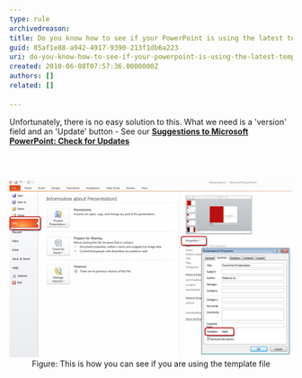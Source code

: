 ```yaml
---
type: rule
archivedreason: 
title: Do you know how to see if your PowerPoint is using the latest template?
guid: 85af1e88-a942-4917-9390-213f1db6a223
uri: do-you-know-how-to-see-if-your-powerpoint-is-using-the-latest-template
created: 2010-06-08T07:57:36.0000000Z
authors: []
related: []

---
```




  <p>Unfortunately, there is no easy solution to this. What we need is a 'version' field and an 'Update' button - See our <b><a href="http://www.ssw.com.au/ssw/Standards/BetterSoftwareSuggestions/Office.aspx#Version">Suggestions to Microsoft PowerPoint: Check for Updates</a></b></p>

<br><excerpt class='endintro'></excerpt><br>
<dl class="image"><dt>
      <img alt="Check Template" src="CheckTemplate.jpg" />
   </dt><dd>Figure: This is how you can see if you are using the template file </dd></dl>


